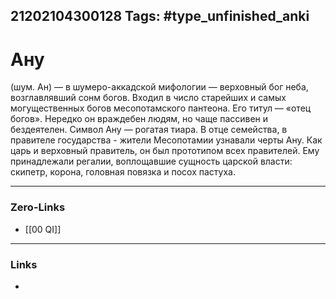 21202104300128
Tags: #type_unfinished_anki
---
# Ану

(шум. Ан) — в шумеро-аккадской мифологии — верховный бог неба, возглавлявший сонм богов. Входил в число старейших и самых могущественных богов месопотамского пантеона. Его титул — «отец богов».  Нередко он враждебен людям, но чаще пассивен и бездеятелен. Символ Ану — рогатая тиара. В отце семейства, в правителе государства - жители Месопотамии узнавали черты Ану. Как царь и верховный правитель, он был прототипом всех правителей. Ему принадлежали регалии, воплощавшие сущность царской власти: скипетр, корона, головная повязка и посох пастуха.

---
### Zero-Links
- [[00 QI]]
---
### Links
-